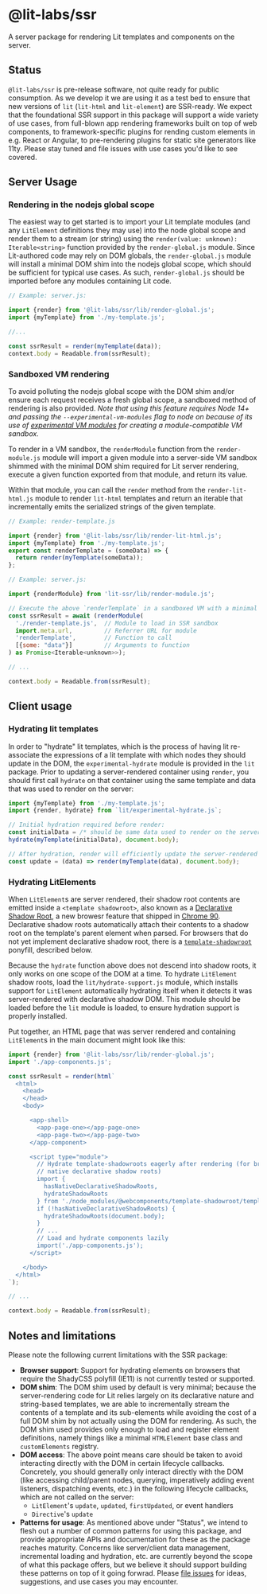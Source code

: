 # @lit-labs/ssr

A server package for rendering Lit templates and components on the server.

## Status

`@lit-labs/ssr` is pre-release software, not quite ready for public consumption. As we develop it we are using it as a test bed to ensure that new versions of `lit` (`lit-html` and `lit-element`) are SSR-ready. We expect that the foundational SSR support in this package will support a wide variety of use cases, from full-blown app rendering frameworks built on top of web components, to framework-specific plugins for rending custom elements in e.g. React or Angular, to pre-rendering plugins for static site generators like 11ty. Please stay tuned and file issues with use cases you'd like to see covered.

## Server Usage

### Rendering in the nodejs global scope

The easiest way to get started is to import your Lit template modules (and any `LitElement` definitions they may use) into the node global scope and render them to a stream (or string) using the `render(value: unknown): Iterable<string>` function provided by the `render-global.js` module. Since Lit-authored code may rely on DOM globals, the `render-global.js` module will install a minimal DOM shim into the nodejs global scope, which should be sufficient for typical use cases. As such, `render-global.js` should be imported before any modules containing Lit code.

```js
// Example: server.js:

import {render} from '@lit-labs/ssr/lib/render-global.js';
import {myTemplate} from './my-template.js';

//...

const ssrResult = render(myTemplate(data));
context.body = Readable.from(ssrResult);
```

### Sandboxed VM rendering

To avoid polluting the nodejs global scope with the DOM shim and/or ensure each request receives a fresh global scope, a sandboxed method of rendering is also provided. _Note that using this feature requires Node 14+ and passing the `--experimental-vm-modules` flag to node on because of its use of [experimental VM modules](https://nodejs.org/api/vm.html#vm_class_vm_sourcetextmodule) for creating a module-compatible VM sandbox._

To render in a VM sandbox, the `renderModule` function from the
`render-module.js` module will import a given module into a server-side VM
sandbox shimmed with the minimal DOM shim required for Lit server rendering,
execute a given function exported from that module, and return its value.

Within that module, you can call the `render` method from the
`render-lit-html.js` module to render `lit-html` templates and return an
iterable that incrementally emits the serialized strings of the given template.

```js
// Example: render-template.js

import {render} from '@lit-labs/ssr/lib/render-lit-html.js';
import {myTemplate} from './my-template.js';
export const renderTemplate = (someData) => {
  return render(myTemplate(someData));
};
```

```js
// Example: server.js:

import {renderModule} from 'lit-ssr/lib/render-module.js';

// Execute the above `renderTemplate` in a sandboxed VM with a minimal DOM shim
const ssrResult = await (renderModule(
  './render-template.js',  // Module to load in SSR sandbox
  import.meta.url,         // Referrer URL for module
  'renderTemplate',        // Function to call
  [{some: "data"}]         // Arguments to function
) as Promise<Iterable<unknown>>);

// ...

context.body = Readable.from(ssrResult);
```

## Client usage

### Hydrating lit templates

In order to "hydrate" lit templates, which is the process of having lit re-associate the expressions of a lit template with which nodes they should update in the DOM, the `experimental-hydrate` module is provided in the `lit` package. Prior to updating a server-rendered container using `render`, you should first call `hydrate` on that container using the same template and data that was used to render on the server:

```js
import {myTemplate} from './my-template.js';
import {render, hydrate} from `lit/experimental-hydrate.js`;

// Initial hydration required before render:
const initialData = /* should be same data used to render on the server */;
hydrate(myTemplate(initialData), document.body);

// After hydration, render will efficiently update the server-rendered DOM:
const update = (data) => render(myTemplate(data), document.body);
```

### Hydrating LitElements

When `LitElement`s are server rendered, their shadow root contents are emitted inside a `<template shadowroot>`, also known as a [Declarative Shadow Root](https://web.dev/declarative-shadow-dom/), a new browesr feature that shipped in [Chrome 90](https://developer.chrome.com/blog/new-in-chrome-90/#declarative). Declarative shadow roots automatically attach their contents to a shadow root on the template's parent element when parsed. For browsers that do not yet implement declarative shadow root, there is a [`template-shadowroot`](https://github.com/webcomponents/template-shadowroot) ponyfill, described below.

Because the `hydrate` function above does not descend into shadow roots, it only works on one scope of the DOM at a time. To hydrate `LitElement` shadow roots, load the `lit/hydrate-support.js` module, which installs support for `LitElement` automatically hydrating itself when it detects it was server-rendered with declarative shadow DOM. This module should be loaded before the `lit` module is loaded, to ensure hydration support is properly installed.

Put together, an HTML page that was server rendered and containing `LitElement`s in the main document might look like this:

```js
import {render} from '@lit-labs/ssr/lib/render-global.js';
import './app-components.js';

const ssrResult = render(html`
  <html>
    <head>
    </head>
    <body>

      <app-shell>
        <app-page-one></app-page-one>
        <app-page-two></app-page-two>
      </app-component>

      <script type="module">
        // Hydrate template-shadowroots eagerly after rendering (for browsers without
        // native declarative shadow roots)
        import {
          hasNativeDeclarativeShadowRoots,
          hydrateShadowRoots
        } from './node_modules/@webcomponents/template-shadowroot/template-shadowroot.js';
        if (!hasNativeDeclarativeShadowRoots) {
          hydrateShadowRoots(document.body);
        }
        // ...
        // Load and hydrate components lazily
        import('./app-components.js');
      </script>

    </body>
  </html>
`);

// ...

context.body = Readable.from(ssrResult);
```

## Notes and limitations

Please note the following current limitations with the SSR package:

- **Browser support**: Support for hydrating elements on browsers that require the ShadyCSS polyfill (IE11) is not currently tested or supported.
- **DOM shim**: The DOM shim used by default is very minimal; because the server-rendering code for Lit relies largely on its declarative nature and string-based templates, we are able to incrementally stream the contents of a template and its sub-elements while avoiding the cost of a full DOM shim by not actually using the DOM for rendering. As such, the DOM shim used provides only enough to load and register element definitions, namely things like a minimal `HTMLElement` base class and `customElements` registry.
- **DOM access**: The above point means care should be taken to avoid interacting directly with the DOM in certain lifecycle callbacks. Concretely, you should generally only interact directly with the DOM (like accessing child/parent nodes, querying, imperatively adding event listeners, dispatching events, etc.) in the following lifecycle callbacks, which are not called on the server:
  - `LitElement`'s `update`, `updated`, `firstUpdated`, or event handlers
  - `Directive`'s `update`
- **Patterns for usage**: As mentioned above under "Status", we intend to flesh out a number of common patterns for using this package, and provide appropriate APIs and documentation for these as the package reaches maturity. Concerns like server/client data management, incremental loading and hydration, etc. are currently beyond the scope of what this package offers, but we believe it should support building these patterns on top of it going forwrad. Please [file issues](https://github.com/Polymer/lit-html/issues/new/choose) for ideas, suggestions, and use cases you may encounter.

